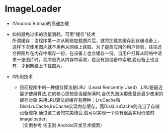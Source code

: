 # ImageLoader
* #Android Bitmap的高速加载  
 * 如何避免过多的流量消耗，可用“缓存”技术  
所谓缓存：当程序第一次从网络加载图片后，就将加载其缓存到存储设备上，这样下次使用图片就不用再从网络上获取。为了提高应用的用户体验，往往还会把图片在内存中缓存一份，在设备上也会缓存一份。当用户打算从网络中请求一张图片时，程序首先从内存中索取，若没有到设备中索取,若设备上也没有，才到网络上下载图片。

* #所用技术  
  * 目前程序中的一种缓存算法是LRU（Least Rencently Used）,LRU是最近最少使用算法,它的核心思想是当缓存满时,会优先淘汰那些最近最少使用的缓存对象.采用LRU算法的缓存有两种：LruCache和DiskLruCache,lruCache实现内存缓存，而DiskLruCache则充当了存储设备缓存,通过这二者的完美结合,就可以实现一个具有很高实用价值的imageloader。  <br>（实例参考  任玉刚  Android开发艺术探索）
